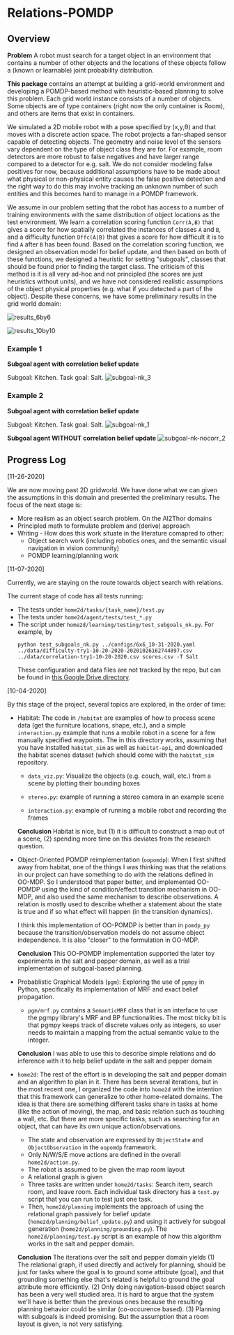 # Relations-POMDP


## Overview

**Problem** A robot must search for a target object in an environment that contains a number of other objects and the locations of these objects follow a (known or learnable) joint probability distribution.

**This package** contains an attempt at building a grid-world environment and developing a POMDP-based method with heuristic-based planning to solve this problem. Each grid world instance consists of a number of objects. Some objects are of type containers (right now the only container is Room), and others are items that exist in containers.

We simulated a 2D mobile robot with a pose specified by (x,y,θ) and that moves with a discrete action space. The robot projects a fan-shaped sensor capable of detecting objects. The geometry and noise level of the sensors vary dependent on the type of object class they are for. For example, room detectors are more robust to false negatives and have larger range compared to a detector for e.g. salt. We do not consider modeling false positives for now, because additional assumptions have to be made about what physical or non-physical entity causes the false positive detection and the right way to do this may involve tracking an unknown number of such entities and this becomes hard to manage in a POMDP framework.

We assume in our problem setting that the robot has access to a number of training environments with the same distribution of object locations as the test environment. We learn a correlation scoring function `Corr(A,B)` that gives a score for how spatially correlated the instances of classes `A` and `B`, and a difficulty function `Dffc(A|B)` that gives a score for how difficult it is to find `A` after `B` has been found. Based on the correlation scoring function, we designed an observation model for belief update, and then based on both of these functions, we designed a heuristic for setting "subgoals", classes that should be found prior to finding the target class. The criticism of this method is it is all very ad-hoc and not principled (the scores are just heuristics without units), and we have not considered realistic assumptions of the object physical properties (e.g. what if you detected a part of the object). Despite these concerns, we have some preliminary results in the grid world domain:

![results_6by6](https://i.imgur.com/5Oxe4c8.png)

![results_10by10](https://i.imgur.com/pBHTXoa.png)


### Example 1
**Subgoal agent with correlation belief update**

Subgoal: Kitchen.
Task goal: Salt.
![subgoal-nk_3](https://i.imgur.com/9y5c0Kk.gif)

### Example 2
**Subgoal agent with correlation belief update**

Subgoal: Kitchen.
Task goal: Salt.
![subgoal-nk_1](https://i.imgur.com/IEuhJQj.gif)


**Subgoal agent WITHOUT correlation belief update**
![subgoal-nk-nocorr_2](https://i.imgur.com/A1JUTva.gif)


## Progress Log

[11-26-2020]

We are now moving past 2D gridworld. We have done what we can given the assumptions in this domain and presented the preliminary results. The focus of the next stage is:

* More realism as an object search problem. On the AI2Thor domains
* Principled math to formulate problem and (derive) approach
* Writing - How does this work situate in the literature comapred to other:
   * Object search work (including robotics ones, and the semantic visual navigation in vision community)
   * POMDP learning/planning work

[11-07-2020]

Currently, we are staying on the route towards object search with relations.

The current stage of code has all tests running:

- The tests under `home2d/tasks/{task_name}/test.py`
- The tests under `home2d/agent/tests/test_*.py`
- The script under `home2d/learning/testing/test_subgoals_nk.py`. For example, by
  ```
  python test_subgoals_nk.py ../configs/6x6_10-31-2020.yaml ../data/difficulty-try1-10-20-2020-20201026162744897.csv ../data/correlation-try1-10-20-2020.csv scores.csv -T Salt
  ```
  These configuration and data files are not tracked by the repo, but can be found in [this Google Drive directory](https://drive.google.com/drive/u/1/folders/1-xTE3QVCt8MVjARoYobW-cI9HbsXfdtU).


[10-04-2020]

By this stage of the project, several topics are explored,
in the order of time:

- Habitat: The code in `/habitat` are examples of how to process scene data (get
  the furniture locations, shape, etc.), and a simple `interaction.py` example that
  runs a mobile robot in a scene for a few manually specified waypoints. The in
  this directory works, assuming that you have installed `habitat_sim` as well
  as `habitat-api`, and downloaded the habitat scenes dataset (which should
  come with the `habitat_sim` repository.

  - `data_viz.py`: Visualize the objects (e.g. couch, wall, etc.) from a scene
        by plotting their bounding boxes

  - `stereo.py`: example of running a stereo camera in an example scene

  - `interaction.py`: example of running a mobile robot and recording the frames


  **Conclusion** Habitat is nice, but (1) it is difficult to construct a map out of a scene,
      (2) spending more time on this deviates from the research question.

- Object-Oriented POMDP reimplementation (`oopomdp`): When I first shifted away from
  habitat, one of the things I was thinking was that the relations in our
  project can have something to do with the relations defined in OO-MDP. So I
  understood that paper better, and implemented OO-POMDP using the kind of
  condition/effect transition mechanism in OO-MDP, and also used the same
  mechanism to describe observations. A relation is mostly used to describe
  whether a statement about the state is true and if so what effect will happen
  (in the transition dynamics).

  I think this implementation of OO-POMDP is better than in `pomdp_py` because
  the transition/observation models do not assume object independence. It is also
  "closer" to the formulation in OO-MDP.

  **Conclusion** This OO-POMDP implementation supported the later toy experiments
  in the salt and pepper domain, as well as a trial implementation of subgoal-based
  planning.


- Probablistic Graphical Models (`pgm`): Exploring the use of `pgmpy` in Python,
  specifically its implementation of MRF and exact belief propagation.

  - `pgm/mrf.py` contains a `SemanticMRF` class that is an interface to use the
        pgmpy library's MRF and BP functionalities. The most tricky bit is that
        pgmpy keeps track of discrete values only as integers, so user needs to
        maintain a mapping from the actual semantic value to the integer.

  **Conclusion** I was able to use this to describe simple relations and do inference
  with it to help belief update in the salt and pepper domain

- `home2d`: The rest of the effort is in developing the salt and pepper domain and
  an algorithm to plan in it. There has been several iterations, but in the most
  recent one, I organized the code into `home2d` with the intention that this framework
  can generalize to other home-related domains. The idea is that there are something
  different tasks share in tasks at home (like the action of moving), the map, and
  basic relation such as touching a wall, etc. But there are more specific tasks, such
  as searching for an object, that can have its own unique action/observations.

  - The state and observation are expressed by `ObjectState` and `ObjectObservation`
        in the `oopomdp` framework.
  - Only N/W/S/E move actions are defined in the overall `home2d/action.py`.
  - The robot is assumed to be given the map room layout
  - A relational graph is given
  - Three tasks are written under `home2d/tasks`: Search item, search room, and leave room.
    Each individual task directory has a `test.py` script that you can run to test just one task.
  - Then, `home2d/planning` implements the approach of using the relational
    graph passively for belief update (`home2d/planning/belief_update.py`) and
    using it actively for subgoal generation (`home2d/planning/grounding.py`).
    The `home2d/planning/test.py` script is an example of how this algorithm
    works in the salt and pepper domain.

  **Conclusion** The iterations over the salt and pepper domain yields (1) The
  relational graph, if used directly and actively for planning, should be just
  for tasks where the goal is to ground some attribute (goal), and that grounding something
  else that's related is helpful to ground the goal attribute more efficiently.
  (2) Only doing navigation-based object search has been a very well studied area.
  It is hard to argue that the system we'll have is better than the previous ones
  because the resulting planning behavior could be similar (co-occurence based).
  (3) Planning with subgoals is indeed promising. But the assumption that a
  room layout is given, is not very satisfying.
